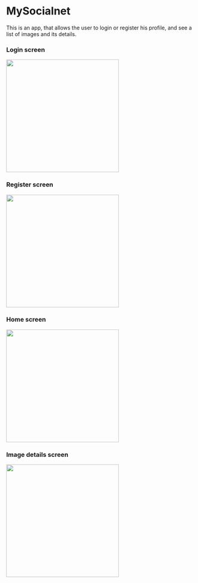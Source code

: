 # MySocialnet

This is an app, that allows the user to login or register his profile, and see a list of images and its details.

### Login screen 

<img src="https://github.com/user-attachments/assets/a99afca5-1d77-4374-94df-1874c12bbe20"  width="300"/>

### Register screen

<img src="https://github.com/user-attachments/assets/06fbda74-2a99-4f0f-8610-e682a983de57"  width="300"/>

### Home screen

<img src="https://github.com/user-attachments/assets/5761e5fb-c6d1-4af7-9924-a950bae68e74"  width="300"/>

### Image details screen

<img src="https://github.com/user-attachments/assets/7bdd6ad3-364a-48e7-81e6-46b3acc03916"  width="300"/>
